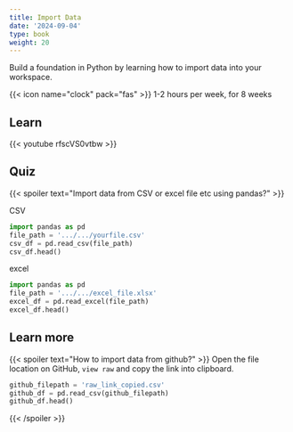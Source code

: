 ```yaml
---
title: Import Data
date: '2024-09-04'
type: book
weight: 20
---
```


Build a foundation in Python by learning how to import data into your workspace.

<!--more-->

{{< icon name="clock" pack="fas" >}} 1-2 hours per week, for 8 weeks

## Learn

{{< youtube rfscVS0vtbw >}}

## Quiz

{{< spoiler text="Import data from CSV or excel file etc using pandas?" >}}

CSV

```python
import pandas as pd
file_path = '.../.../yourfile.csv'
csv_df = pd.read_csv(file_path)
csv_df.head()
```

excel

```python
import pandas as pd
file_path = '.../.../excel_file.xlsx'
excel_df = pd.read_excel(file_path)
excel_df.head()
```

## Learn more

{{< spoiler text="How to import data from github?" >}}
Open the file location on GitHub, `view raw` and copy the link into clipboard.
```python
github_filepath = 'raw_link_copied.csv'
github_df = pd.read_csv(github_filepath)
github_df.head()
```
{{< /spoiler >}}
